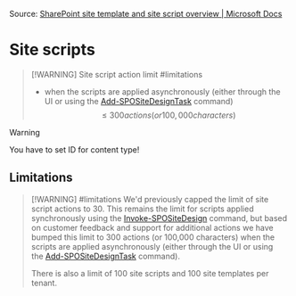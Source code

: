 Source: [SharePoint site template and site script overview | Microsoft Docs](https://docs.microsoft.com/en-us/sharepoint/dev/declarative-customization/site-design-overview)

# Site scripts

> [!WARNING] Site script action limit #limitations 
> - when the scripts are applied asynchronously (either through the UI or using the [Add-SPOSiteDesignTask](https://docs.microsoft.com/en-us/powershell/module/sharepoint-online/Add-SPOSiteDesignTask) command)
> $$\leq 300 actions (or 100,000 characters)$$


> [!WARNING]
> You have to set ID for content type!

## Limitations

> [!WARNING] #limitations 
> We'd previously capped the limit of site script actions to 30. This remains the limit for scripts applied synchronously using the [Invoke-SPOSiteDesign](https://docs.microsoft.com/en-us/powershell/module/sharepoint-online/Invoke-SPOSiteDesign) command, but based on customer feedback and support for additional actions we have bumped this limit to 300 actions (or 100,000 characters) when the scripts are applied asynchronously (either through the UI or using the [Add-SPOSiteDesignTask](https://docs.microsoft.com/en-us/powershell/module/sharepoint-online/Add-SPOSiteDesignTask) command).
> 
> There is also a limit of 100 site scripts and 100 site templates per tenant.



